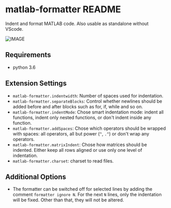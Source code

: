 # matlab-formatter README

Indent and format MATLAB code.
Also usable as standalone without VScode.

![IMAGE](images/example.gif)

## Requirements
- python 3.6

## Extension Settings
* `matlab-formatter.indentwidth`: Number of spaces used for indentation.
* `matlab-formatter.separateBlocks`: Control whether newlines should be added before and after blocks such as for, if, while and so on.
* `matlab-formatter.indentMode`: Chose smart indentation mode: indent all functions, indent only nested functions, or don't indent inside any function.
* `matlab-formatter.addSpaces`: Chose which operators should be wrapped with spaces: all operators, all but power (`^`, `.^`) or don't wrap any operators.
* `matlab-formatter.matrixIndent`: Chose how matrices should be indented. Either keep all rows aligned or use only one level of indentation.
* `matlab-formatter.charset`: charset to read files.

## Additional Options
* The formatter can be switched off for selected lines by adding the comment `formatter ignore N`. For the next `N` lines, only the indentation will be fixed. Other than that, they will not be altered.
